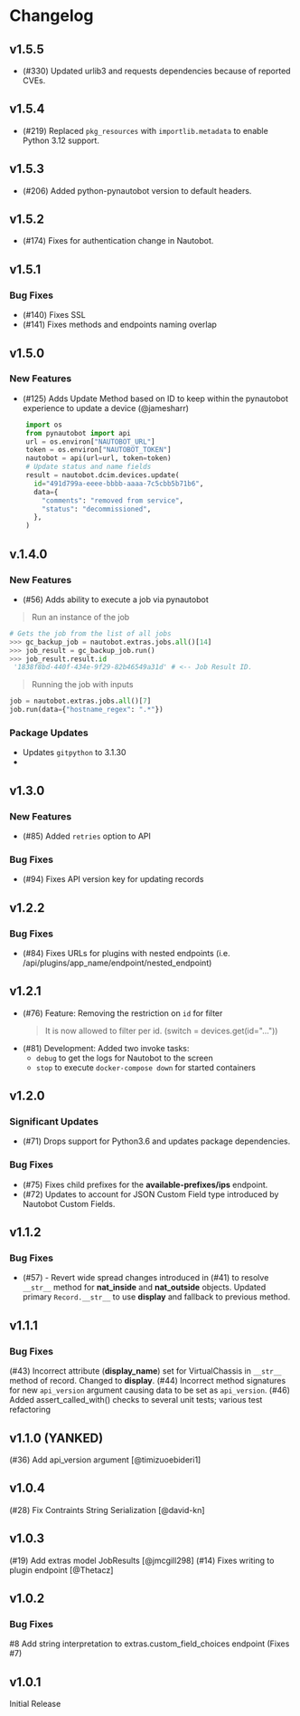 # Changelog

## v1.5.5

- (#330) Updated urlib3 and requests dependencies because of reported CVEs.

## v1.5.4

- (#219) Replaced `pkg_resources` with `importlib.metadata` to enable Python 3.12 support.

## v1.5.3

- (#206) Added python-pynautobot version to default headers.

## v1.5.2

- (#174) Fixes for authentication change in Nautobot.

## v1.5.1

### Bug Fixes

- (#140) Fixes SSL
- (#141) Fixes methods and endpoints naming overlap

## v1.5.0

### New Features

- (#125) Adds Update Method based on ID to keep within the pynautobot experience to update a device (@jamesharr)

```python
    import os
    from pynautobot import api
    url = os.environ["NAUTOBOT_URL"]
    token = os.environ["NAUTOBOT_TOKEN"]
    nautobot = api(url=url, token=token)
    # Update status and name fields
    result = nautobot.dcim.devices.update(
      id="491d799a-eeee-bbbb-aaaa-7c5cbb5b71b6",
      data={
        "comments": "removed from service",
        "status": "decommissioned",
      },
    )
```

## v.1.4.0

### New Features

- (#56) Adds ability to execute a job via pynautobot

> Run an instance of the job

```python
# Gets the job from the list of all jobs
>>> gc_backup_job = nautobot.extras.jobs.all()[14]
>>> job_result = gc_backup_job.run()
>>> job_result.result.id
 '1838f8bd-440f-434e-9f29-82b46549a31d' # <-- Job Result ID.
```

> Running the job with inputs

```python
job = nautobot.extras.jobs.all()[7]
job.run(data={"hostname_regex": ".*"})
```

### Package Updates

- Updates `gitpython` to 3.1.30
-

## v1.3.0

### New Features

- (#85) Added `retries` option to API

### Bug Fixes

- (#94) Fixes API version key for updating records

## v1.2.2

### Bug Fixes

- (#84) Fixes URLs for plugins with nested endpoints (i.e. /api/plugins/app_name/endpoint/nested_endpoint)

## v1.2.1

- (#76) Feature: Removing the restriction on `id` for filter
  > It is now allowed to filter per id. (switch = devices.get(id="..."))
- (#81) Development: Added two invoke tasks:
  - `debug` to get the logs for Nautobot to the screen
  - `stop` to execute `docker-compose down` for started containers

## v1.2.0

### Significant Updates

- (#71) Drops support for Python3.6 and updates package dependencies.

### Bug Fixes

- (#75) Fixes child prefixes for the **available-prefixes/ips** endpoint.
- (#72) Updates to account for JSON Custom Field type introduced by Nautobot Custom Fields.

## v1.1.2

### Bug Fixes

- (#57) - Revert wide spread changes introduced in (#41) to resolve `__str__` method for **nat_inside** and **nat_outside** objects. Updated primary `Record.__str__` to use **display** and fallback to previous method.

## v1.1.1

### Bug Fixes

(#43) Incorrect attribute (**display_name**) set for VirtualChassis in `__str__` method of record. Changed to **display**.
(#44) Incorrect method signatures for new `api_version` argument causing data to be set as `api_version`.
(#46) Added assert_called_with() checks to several unit tests; various test refactoring

## v1.1.0 (YANKED)

(#36) Add api_version argument [@timizuoebideri1]

## v1.0.4

(#28) Fix Contraints String Serialization [@david-kn]

## v1.0.3

(#19) Add extras model JobResults [@jmcgill298]
(#14) Fixes writing to plugin endpoint [@Thetacz]

## v1.0.2

### Bug Fixes

#8 Add string interpretation to extras.custom_field_choices endpoint (Fixes #7)

## v1.0.1

Initial Release

